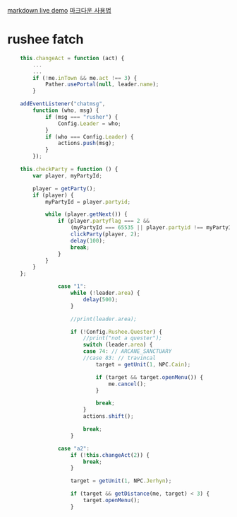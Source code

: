 [1]: https://markdown-here.com/livedemo.html
[markdown live demo][1] [마크다운 사용법](https://dooray.com/htmls/guides/markdown_ko_KR.html)

# rushee fatch

```javascript
	this.changeAct = function (act) {
		...
		...
		if (!me.inTown && me.act !== 3) {
			Pather.usePortal(null, leader.name);
		}
```

```javascript
	addEventListener("chatmsg",
		function (who, msg) {
			if (msg === "rusher") {
				Config.Leader = who;
			}
			if (who === Config.Leader) {
				actions.push(msg);
			}
		});
```

```javascript
	this.checkParty = function () {
		var player, myPartyId;

		player = getParty();
		if (player) {
			myPartyId = player.partyid;

			while (player.getNext()) {
				if (player.partyflag === 2 &&
					(myPartyId === 65535 || player.partyid !== myPartyId)) {
					clickParty(player, 2);
					delay(100);
					break;
				}
			}
		}
	};
```

```javascript
				case "1":
					while (!leader.area) {
						delay(500);
					}

					//print(leader.area);

					if (!Config.Rushee.Quester) {
						//print("not a quester");
						switch (leader.area) {
						case 74: // ARCANE_SANCTUARY
						//case 83: // travincal
							target = getUnit(1, NPC.Cain);

							if (target && target.openMenu()) {
								me.cancel();
							}

							break;
						}
						actions.shift();

						break;
					}
```

```javascript
				case "a2":
					if (!this.changeAct(2)) {
						break;
					}

					target = getUnit(1, NPC.Jerhyn);

					if (target && getDistance(me, target) < 3) {
						target.openMenu();
					}
```
